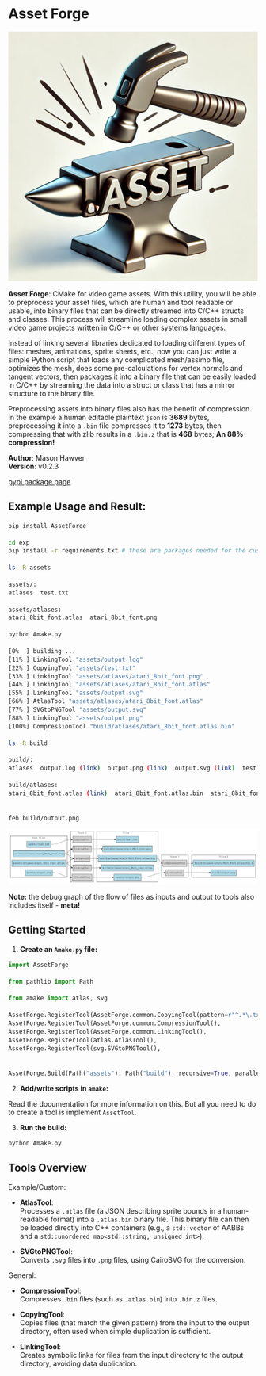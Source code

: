 # Asset Forge

<!-- <div style="display: flex; align-items: top;">
  <img src="icon.png" alt="[icon image]" title="Icon" width="220px" style="margin-right: 15px; margin-bottom: 15px; aspect-ratio: 1; height: auto;">
  <span>
    <p>
        <strong>Asset Forge</strong>: CMake for video game assets. With this utility, you will be able to preprocess your asset files, which are human and tool-readable/usable, into binary files that can be directly streamed into C/C++ structs and classes. This process will streamline loading complex assets in small video game projects written in C/C++ or other systems languages.
    </p>
    <p style="margin-bottom: 0px">
        Instead of linking several libraries dedicated to loading different types of files: meshes, animations, sprite sheets, and etc. Now you can just write a simple python script that loads in any complicated mesh/assimp file, optimize the mesh, do some precalculations for vertex normals and tangent vectors, then package it into a binary file that can be easily loaded in C/C++ by streaming the data into a struct or class that has a mirror structure to the binary file.
    </p>
  </span>
</div> -->

<!-- <br> -->

![Icon](https://raw.githubusercontent.com/MasonJohnHawver42/AssetForge/refs/heads/master/icon.png)

**Asset Forge**: CMake for video game assets. With this utility, you will be able to preprocess your asset files, which are human and tool readable or usable, into binary files that can be directly streamed into C/C++ structs and classes. This process will streamline loading complex assets in small video game projects written in C/C++ or other systems languages.

Instead of linking several libraries dedicated to loading different types of files: meshes, animations, sprite sheets, etc., now you can just write a simple Python script that loads any complicated mesh/assimp file, optimizes the mesh, does some pre-calculations for vertex normals and tangent vectors, then packages it into a binary file that can be easily loaded in C/C++ by streaming the data into a struct or class that has a mirror structure to the binary file.

Preprocessing assets into binary files also has the benefit of compression. In the example a human editable plaintext `json` is **3689** bytes, preprocessing it into a `.bin` file compresses it to **1273** bytes, then compressing that with zlib results in a `.bin.z` that is **468** bytes; **An 88% compression!**

**Author**: Mason Hawver\
**Version**: v0.2.3

[pypi package page](https://pypi.org/project/AssetForge/)

## Example Usage and Result:

```bash
pip install AssetForge

cd exp  
pip install -r requirements.txt # these are packages needed for the custom tools used in the example (PIL and cariosvg)

ls -R assets

assets/:
atlases  test.txt

assets/atlases:
atari_8bit_font.atlas  atari_8bit_font.png

python Amake.py

[0%  ] building ... 
[11% ] LinkingTool "assets/output.log"
[22% ] CopyingTool "assets/test.txt"
[33% ] LinkingTool "assets/atlases/atari_8bit_font.png"
[44% ] LinkingTool "assets/atlases/atari_8bit_font.atlas"
[55% ] LinkingTool "assets/output.svg"
[66% ] AtlasTool "assets/atlases/atari_8bit_font.atlas"
[77% ] SVGtoPNGTool "assets/output.svg"
[88% ] LinkingTool "assets/output.png"
[100%] CompressionTool "build/atlases/atari_8bit_font.atlas.bin"

ls -R build

build/:
atlases  output.log (link)  output.png (link)  output.svg (link)  test.txt # Note debug=True writes a output.log output.svg and output.png to assets and they are linked to the build dir

build/atlases:
atari_8bit_font.atlas (link)  atari_8bit_font.atlas.bin  atari_8bit_font.atlas.bin.z (88% compression) atari_8bit_font.png (link)


feh build/output.png
```
![Bipartite Graph of files and tools](https://raw.githubusercontent.com/MasonJohnHawver42/AssetForge/refs/heads/master/exp/assets/output.png)

**Note:** the debug graph of the flow of files as inputs and output to tools also includes itself - **meta!**

## Getting Started

1. **Create an `Amake.py` file:**

```python
import AssetForge

from pathlib import Path

from amake import atlas, svg

AssetForge.RegisterTool(AssetForge.common.CopyingTool(pattern=r"^.*\.txt$"),  priority=1)  
AssetForge.RegisterTool(AssetForge.common.CompressionTool(),                  priority=5) 
AssetForge.RegisterTool(AssetForge.common.LinkingTool(),                      priority=0)  
AssetForge.RegisterTool(atlas.AtlasTool(),                                    priority=3)  
AssetForge.RegisterTool(svg.SVGtoPNGTool(),                                   priority=3)  


AssetForge.Build(Path("assets"), Path("build"), recursive=True, parallel=True, debug=True)
```

2. **Add/write scripts in `amake`:**

Read the documentation for more information on this. But all you need to do to create a tool is implement `AssetTool`.

3. **Run the build:**

```bash
python Amake.py
```

## Tools Overview

Example/Custom:

- **AtlasTool**:  
  Processes a `.atlas` file (a JSON describing sprite bounds in a human-readable format) into a `.atlas.bin` binary file. This binary file can then be loaded directly into C++ containers (e.g., a `std::vector` of AABBs and a `std::unordered_map<std::string, unsigned int>`).

- **SVGtoPNGTool**:  
  Converts `.svg` files into `.png` files, using CairoSVG for the conversion.

General:

- **CompressionTool**:  
  Compresses `.bin` files (such as `.atlas.bin`) into `.bin.z` files.

- **CopyingTool**:  
  Copies files (that match the given pattern) from the input to the output directory, often used when simple duplication is sufficient.

- **LinkingTool**:  
  Creates symbolic links for files from the input directory to the output directory, avoiding data duplication.



